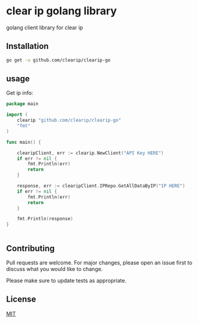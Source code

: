 # clear ip golang library

golang client library for clear ip

## Installation

```bash
go get -u github.com/clearip/clearip-go
```

## usage

Get ip info:

```go
package main

import (
	clearip "github.com/clearip/clearip-go"
	"fmt"
)

func main() {

	clearipClient, err := clearip.NewClient("API Key HERE")
	if err != nil {
		fmt.Println(err)
		return
	}

	response, err := clearipClient.IPRepo.GetAllDataByIP("IP HERE")
	if err != nil {
		fmt.Println(err)
		return
	}

	fmt.Println(response)
}



```

## Contributing

Pull requests are welcome. For major changes, please open an issue first to discuss what you would like to change.

Please make sure to update tests as appropriate.

## License

[MIT](https://choosealicense.com/licenses/mit/)

